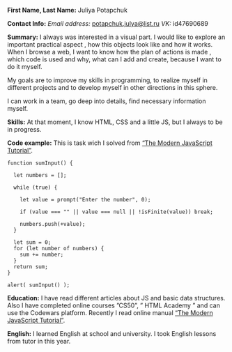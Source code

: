 **First Name, Last Name:**
Juliya Potapchuk

**Contact Info:**
*Email address:* potapchuk.julya@list.ru
*VK:* id47690689

**Summary:**
I always was interested in  a visual part. I would like to explore an important practical aspect , how this  objects  look like and  how it  works. When I browse a web, I want  to know how the  plan of actions is made ,  which code is  used and why, what can I add and create, because I want to do it myself. 

My goals are to improve my skills in programming, to realize myself in different projects and to develop myself in other directions in this sphere.

I can work in a team, go deep into details, find necessary information myself. 

**Skills:**
At that moment, I know HTML, CSS and a little JS, but I always to be in progress.

**Code example:**
This is task wich I solved from [“The Modern JavaScript Tutorial”](https://learn.javascript.ru/).

```
function sumInput() {

  let numbers = [];

  while (true) {

    let value = prompt("Enter the number", 0);

    if (value === "" || value === null || !isFinite(value)) break;

    numbers.push(+value);
  }

  let sum = 0;
  for (let number of numbers) {
    sum += number;
  }
  return sum;
}

alert( sumInput() );
```

**Education:**
I have read different articles about JS and basic data structures. Also I have completed online courses ”CS50”, ” HTML Academy ” and can use the Codewars platform.
Recently I read online manual [“The Modern JavaScript Tutorial”](https://learn.javascript.ru/).

**English:**
I learned English at school and university. I took English lessons from tutor in this year.









